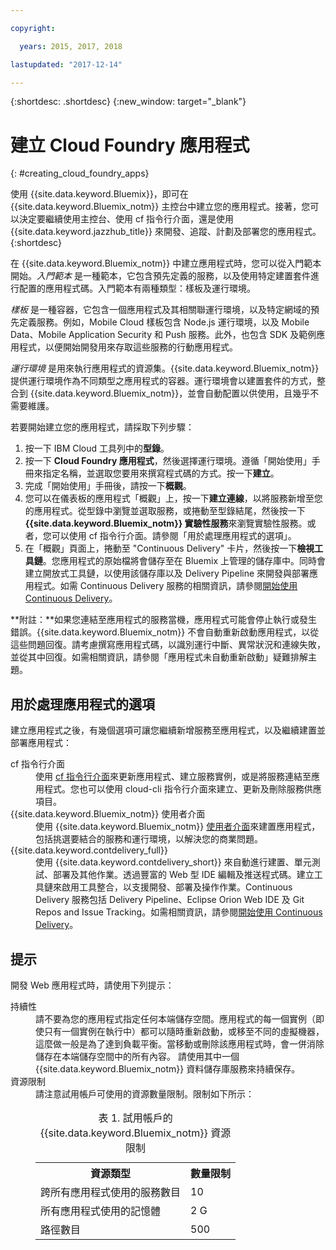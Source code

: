 ```yaml
---

copyright:

  years: 2015, 2017, 2018

lastupdated: "2017-12-14"

---
```


{:shortdesc: .shortdesc}
{:new_window: target="_blank"}

# 建立 Cloud Foundry 應用程式
{: #creating_cloud_foundry_apps}

使用 {{site.data.keyword.Bluemix}}，即可在 {{site.data.keyword.Bluemix_notm}} 主控台中建立您的應用程式。接著，您可以決定要繼續使用主控台、使用 cf 指令行介面，還是使用 {{site.data.keyword.jazzhub_title}} 來開發、追蹤、計劃及部署您的應用程式。
{:shortdesc}

在 {{site.data.keyword.Bluemix_notm}} 中建立應用程式時，您可以從入門範本開始。*入門範本* 是一種範本，它包含預先定義的服務，以及使用特定建置套件進行配置的應用程式碼。入門範本有兩種類型：樣板及運行環境。

*樣板* 是一種容器，它包含一個應用程式及其相關聯運行環境，以及特定網域的預先定義服務。例如，Mobile Cloud 樣板包含 Node.js 運行環境，以及 Mobile Data、Mobile Application Security 和 Push 服務。此外，也包含 SDK 及範例應用程式，以便開始開發用來存取這些服務的行動應用程式。

*運行環境* 是用來執行應用程式的資源集。{{site.data.keyword.Bluemix_notm}} 提供運行環境作為不同類型之應用程式的容器。運行環境會以建置套件的方式，整合到 {{site.data.keyword.Bluemix_notm}}，並會自動配置以供使用，且幾乎不需要維護。

若要開始建立您的應用程式，請採取下列步驟：
  1. 按一下 IBM Cloud 工具列中的**型錄**。
  2. 按一下 **Cloud Foundry 應用程式**，然後選擇運行環境。遵循「開始使用」手冊來指定名稱，並選取您要用來撰寫程式碼的方式。按一下**建立**。
  3. 完成「開始使用」手冊後，請按一下**概觀**。
  5. 您可以在儀表板的應用程式「概觀」上，按一下**建立連線**，以將服務新增至您的應用程式。從型錄中瀏覽並選取服務，或捲動至型錄結尾，然後按一下 **{{site.data.keyword.Bluemix_notm}} 實驗性服務**來瀏覽實驗性服務。或者，您可以使用 cf 指令行介面。請參閱「用於處理應用程式的選項」。
  6. 在「概觀」頁面上，捲動至 "Continuous Delivery" 卡片，然後按一下**檢視工具鏈**。您應用程式的原始檔將會儲存至在 Bluemix 上管理的儲存庫中。同時會建立開放式工具鏈，以使用該儲存庫以及 Delivery Pipeline 來開發與部署應用程式。如需 Continuous Delivery 服務的相關資訊，請參閱<a href="https://console.ng.bluemix.net/docs/services/ContinuousDelivery/index.html#cd_getting_started">開始使用 Continuous Delivery</a>。

**附註：**如果您連結至應用程式的服務當機，應用程式可能會停止執行或發生錯誤。{{site.data.keyword.Bluemix_notm}} 不會自動重新啟動應用程式，以從這些問題回復。請考慮撰寫應用程式碼，以識別運行中斷、異常狀況和連線失敗，並從其中回復。如需相關資訊，請參閱「應用程式未自動重新啟動」疑難排解主題。

## 用於處理應用程式的選項

建立應用程式之後，有幾個選項可讓您繼續新增服務至應用程式，以及繼續建置並部署應用程式：

<dl><dt>cf 指令行介面</dt>
<dd>使用 <a href="https://github.com/cloudfoundry/cli#getting-started">cf 指令行介面</a>來更新應用程式、建立服務實例，或是將服務連結至應用程式。您也可以使用 cloud-cli 指令行介面來建立、更新及刪除服務供應項目。</dd>
<dt>{{site.data.keyword.Bluemix_notm}} 使用者介面</dt>
<dd>使用 {{site.data.keyword.Bluemix_notm}} <a href="https://console.bluemix.net/dashboard/apps">使用者介面</a>來建置應用程式，包括挑選要結合的服務和運行環境，以解決您的商業問題。</dd>
<dt>{{site.data.keyword.contdelivery_full}}</dt>
<dd>使用 {{site.data.keyword.contdelivery_short}} 來自動進行建置、單元測試、部署及其他作業。透過豐富的 Web 型 IDE 編輯及推送程式碼。建立工具鏈來啟用工具整合，以支援開發、部署及操作作業。Continuous Delivery 服務包括 Delivery Pipeline、Eclipse Orion Web IDE 及 Git Repos and Issue Tracking。如需相關資訊，請參閱<a href="https://console.ng.bluemix.net/docs/services/ContinuousDelivery/index.html#cd_getting_started">開始使用 Continuous Delivery</a>。
</dd>
</dl>

## 提示

開發 Web 應用程式時，請使用下列提示：

<dl><dt>持續性</dt>
<dd>請不要為您的應用程式指定任何本端儲存空間。應用程式的每一個實例（即使只有一個實例在執行中）都可以隨時重新啟動，或移至不同的虛擬機器，這麼做一般是為了達到負載平衡。當移動或刪除該應用程式時，會一併消除儲存在本端儲存空間中的所有內容。
請使用其中一個 {{site.data.keyword.Bluemix_notm}} 資料儲存庫服務來持續保存。</dd>
<dt>資源限制</dt>
<dd>請注意試用帳戶可使用的資源數量限制。限制如下所示：<table style="width:100%">
<caption>表 1. 試用帳戶的 {{site.data.keyword.Bluemix_notm}} 資源限制</caption>
  <th>資源類型</th>	<th>數量限制</th>
<tr><td>跨所有應用程式使用的服務數目</td> <td>10</td>
<tr><td>所有應用程式使用的記憶體</td> <td>	2 G</td>
<tr><td>路徑數目</td> <td>500</td>
</table>
</dd>
</dl>
